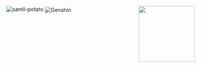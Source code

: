 <p>
    <img src="https://count.getloli.com/get/@small-potato-git.github?theme=gelbooru" alt="samll-potato"/>
    <img width="150" src="https://user-images.githubusercontent.com/70872201/156012148-8873031f-7f16-4fb7-8d91-8cd08a663882.gif" align="right"/>
    <img align="center" alt="Genshin" src="https://genshin-card.getloli.com/16/7640590.png" />
</p>



